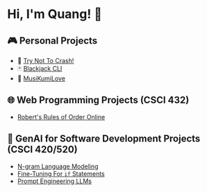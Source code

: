 # Hi, I'm Quang! :wave:

## :video_game: Personal Projects
- 🚙 [Try Not To Crash!](https://github.com/theantigone/Car-Pygame)
- 🃏 [Blackjack CLI](https://github.com/theantigone/Blackjack-game)
- 🎵 [MusiKumiLove](https://github.com/kumilove/musikumilove)

## 🌐 Web Programming Projects (CSCI 432)
- [Robert's Rules of Order Online](https://github.com/immacdonald/roberts-rules-online)

## 🤖 GenAI for Software Development Projects (CSCI 420/520)
- [N-gram Language Modeling](https://github.com/theantigone/ngram-java-ai)
- [Fine-Tuning For `if` Statements](https://github.com/theantigone/Fine-Tuning-CodeT5)
- [Prompt Engineering LLMs](https://github.com/theantigone/Prompt-Engineering-for-In-Context-Learning)
